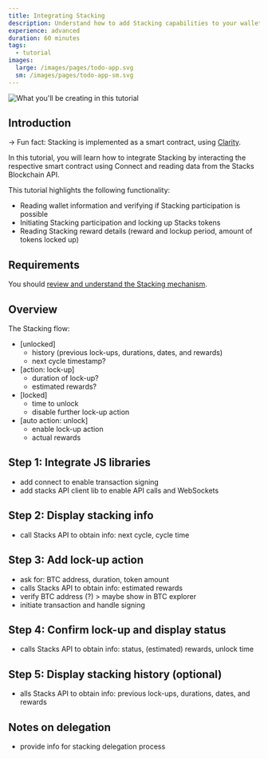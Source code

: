 ```yaml
---
title: Integrating Stacking
description: Understand how to add Stacking capabilities to your wallet or exchange
experience: advanced
duration: 60 minutes
tags:
  - tutorial
images:
  large: /images/pages/todo-app.svg
  sm: /images/pages/todo-app-sm.svg
---
```


![What you'll be creating in this tutorial](/images/todo-list-app.png)

## Introduction

-> Fun fact: Stacking is implemented as a smart contract, using [Clarity](/smart-contracts/overview).

In this tutorial, you will learn how to integrate Stacking by interacting the respective smart contract using Connect and reading data from the Stacks Blockchain API.

This tutorial highlights the following functionality:

- Reading wallet information and verifying if Stacking participation is possible
- Initiating Stacking participation and locking up Stacks tokens
- Reading Stacking reward details (reward and lockup period, amount of tokens locked up)

## Requirements

You should [review and understand the Stacking mechanism](/stacks-blockchain/stacking).

## Overview

The Stacking flow:

- [unlocked]
  - history (previous lock-ups, durations, dates, and rewards)
  - next cycle timestamp?
- [action: lock-up]
  - duration of lock-up?
  - estimated rewards?
- [locked]
  - time to unlock
  - disable further lock-up action
- [auto action: unlock]
  - enable lock-up action
  - actual rewards

## Step 1: Integrate JS libraries

- add connect to enable transaction signing
- add stacks API client lib to enable API calls and WebSockets

## Step 2: Display stacking info

- call Stacks API to obtain info: next cycle, cycle time

## Step 3: Add lock-up action

- ask for: BTC address, duration, token amount
- calls Stacks API to obtain info: estimated rewards
- verify BTC address (?) > maybe show in BTC explorer
- initiate transaction and handle signing

## Step 4: Confirm lock-up and display status

- calls Stacks API to obtain info: status, (estimated) rewards, unlock time

## Step 5: Display stacking history (optional)

- alls Stacks API to obtain info: previous lock-ups, durations, dates, and rewards

## Notes on delegation

- provide info for stacking delegation process
